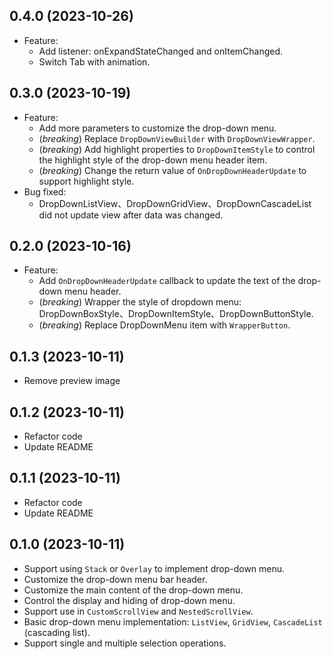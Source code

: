 ## 0.4.0 (2023-10-26)
* Feature:
  + Add listener: onExpandStateChanged and onItemChanged.
  + Switch Tab with animation.

## 0.3.0 (2023-10-19)
* Feature:
  + Add more parameters to customize the drop-down menu.
  + (*breaking*) Replace `DropDownViewBuilder` with `DropDownViewWrapper`.
  + (*breaking*) Add highlight properties to `DropDownItemStyle` to control the highlight style of the drop-down menu header item.
  + (*breaking*) Change the return value of `OnDropDownHeaderUpdate` to support highlight style.
* Bug fixed:
  + DropDownListView、DropDownGridView、DropDownCascadeList did not update view after data was changed.

## 0.2.0 (2023-10-16)
* Feature:
    + Add `OnDropDownHeaderUpdate` callback to update the text of the drop-down menu header.
    + (*breaking*) Wrapper the style of dropdown menu: DropDownBoxStyle、DropDownItemStyle、DropDownButtonStyle.
    + (*breaking*) Replace DropDownMenu item with `WrapperButton`.

## 0.1.3 (2023-10-11)
* Remove preview image

## 0.1.2 (2023-10-11)
* Refactor code
* Update README

## 0.1.1 (2023-10-11)
* Refactor code
* Update README

## 0.1.0 (2023-10-11)

* Support using `Stack` or `Overlay` to implement drop-down menu.
* Customize the drop-down menu bar header.
* Customize the main content of the drop-down menu.
* Control the display and hiding of drop-down menu.
* Support use in `CustomScrollView` and `NestedScrollView`.
* Basic drop-down menu implementation: `ListView`, `GridView`, `CascadeList` (cascading list).
* Support single and multiple selection operations.
